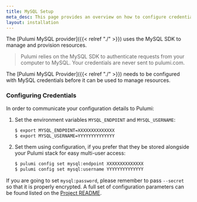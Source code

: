 ```yaml
---
title: MySQL Setup
meta_desc: This page provides an overview on how to configure credentials for the Pulumi MySQL Provider.
layout: installation
---
```


The [Pulumi MySQL provider]({{< relref "./" >}}) uses the MySQL SDK to manage and provision resources.

> Pulumi relies on the MySQL SDK to authenticate requests from your computer to MySQL. Your credentials are never sent
> to pulumi.com.

The [Pulumi MySQL Provider]({{< relref "./" >}}) needs to be configured with MySQL credentials
before it can be used to manage resources.

### Configuring Credentials

In order to communicate your configuration details to Pulumi:

1. Set the environment variables `MYSQL_ENDPOINT` and `MYSQL_USERNAME`:

    ```bash
    $ export MYSQL_ENDPOINT=XXXXXXXXXXXXXX
    $ export MYSQL_USERNAME=YYYYYYYYYYYYYY
    ```

1. Set them using configuration, if you prefer that they be stored alongside your Pulumi stack for easy multi-user access:

    ```bash
    $ pulumi config set mysql:endpoint XXXXXXXXXXXXXX
    $ pulumi config set mysql:username YYYYYYYYYYYYYY
    ```

If you are going to set `mysql:password`, please remember to pass `--secret` so that it is properly encrypted. A full set
of configuration parameters can be found listed on the [Project README](https://github.com/pulumi/pulumi-mysql/blob/master/README.md).
